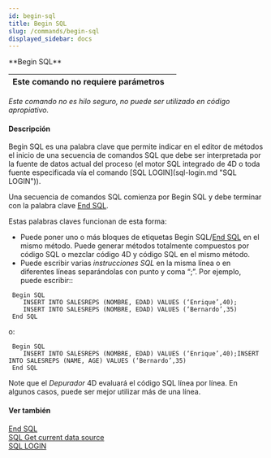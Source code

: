 ```yaml
---
id: begin-sql
title: Begin SQL
slug: /commands/begin-sql
displayed_sidebar: docs
---
```


<!--REF #_command_.Begin SQL.Syntax-->**Begin SQL**<!-- END REF-->
<!--REF #_command_.Begin SQL.Params-->
| Este comando no requiere parámetros |  |
| --- | --- |

<!-- END REF-->

*Este comando no es hilo seguro, no puede ser utilizado en código apropiativo.*


#### Descripción 

<!--REF #_command_.Begin SQL.Summary-->Begin SQL es una palabra clave que permite indicar en el editor de métodos el inicio de una secuencia de comandos SQL que debe ser interpretada por la fuente de datos actual del proceso (el motor SQL integrado de 4D o toda fuente especificada vía el comando [SQL LOGIN](sql-login.md "SQL LOGIN")).<!-- END REF-->

Una secuencia de comandos SQL comienza por Begin SQL y debe terminar con la palabra clave [End SQL](end-sql.md "End SQL").

Estas palabras claves funcionan de esta forma:

* Puede poner uno o más bloques de etiquetas Begin SQL/[End SQL](end-sql.md "End SQL") en el mismo método. Puede generar métodos totalmente compuestos por código SQL o mezclar código 4D y código SQL en el mismo método.
* Puede escribir varias *instrucciones SQL* en la misma línea o en diferentes líneas separándolas con punto y coma “;”. Por ejemplo, puede escribir::

```4d
 Begin SQL
    INSERT INTO SALESREPS (NOMBRE, EDAD) VALUES (‘Enrique’,40);
    INSERT INTO SALESREPS (NOMBRE, EDAD) VALUES (‘Bernardo’,35)
 End SQL
```

o:

```4d
 Begin SQL
    INSERT INTO SALESREPS (NOMBRE, EDAD) VALUES (‘Enrique’,40);INSERT INTO SALESREPS (NAME, AGE) VALUES (‘Bernardo’,35)
 End SQL
```

Note que el *Depurador* 4D evaluará el código SQL línea por línea. En algunos casos, puede ser mejor utilizar más de una línea.

#### Ver también 

[End SQL](end-sql.md)  
[SQL Get current data source](sql-get-current-data-source.md)  
[SQL LOGIN](sql-login.md)  